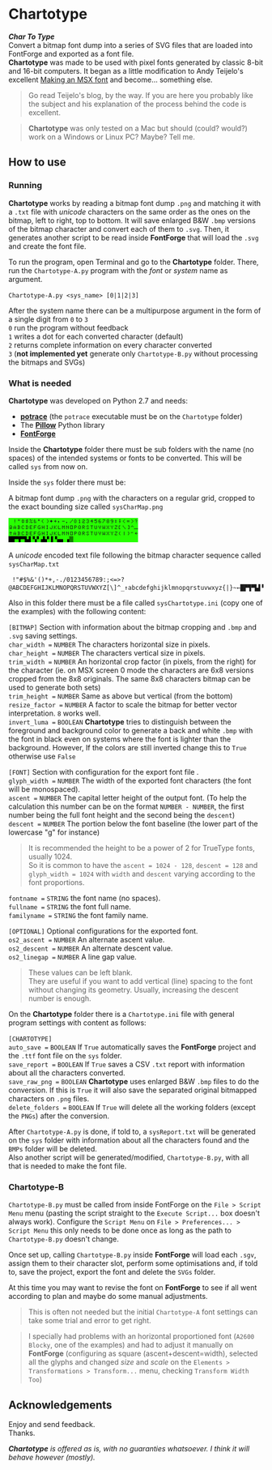 # Chartotype  

***Char To Type***  
Convert a bitmap font dump into a series of SVG files that are loaded into FontForge and exported as a font file.  
**Chartotype** was made to be used with pixel fonts generated by classic 8-bit and 16-bit computers. It began as a little modification to Andy Teijelo's excellent [Making an MSX font](http://www.ateijelo.com/blog/2016/09/13/making-an-msx-font) and become... something else.  

> Go read Teijelo's blog, by the way. If you are here you probably like the subject and his explanation of the process behind the code is excellent.  

> **Chartotype** was only tested on a Mac but should (could? would?) work on a Windows or Linux PC? Maybe? Tell me.  

## How to use  

### Running  

**Chartotype** works by reading a bitmap font dump `.png` and matching it with a `.txt` file with *unicode* characters on the same order as the ones on the bitmap, left to right, top to bottom. It will save enlarged B&W `.bmp` versions of the bitmap character and convert each of them to `.svg`. Then, it generates another script to be read inside **FontForge** that will load the `.svg` and create the font file.  

To run the program, open Terminal and go to the **Chartotype** folder. There, run the `Chartotype-A.py` program with the *font* or *system* name as argument.  

`Chartotype-A.py <sys_name> [0|1|2|3]`  

After the system name there can be a multipurpose argument in the form of a single digit from `0` to `3`  
`0` run the program without feedback  
`1` writes a dot for each converted character (default)  
`2` returns complete information on every character converted  
`3` (**not implemented yet** generate only  `Chartotype-B.py` without processing the bitmaps and SVGs)  

### What is needed  

**Chartotype** was developed on Python 2.7 and needs:  
- [**potrace**](http://potrace.sourceforge.net) (the `potrace` executable must be on the `Chartotype` folder)
- The [**Pillow**](https://pillow.readthedocs.io/en/stable/#) Python library  
- [**FontForge**](https://fontforge.github.io/en-US/)  

Inside the **Chartotype** folder there must be sub folders with the name (no spaces) of the intended systems or fonts to be converted. This will be called `sys` from now on.  

Inside the `sys` folder there must be:  

A bitmap font dump `.png` with the characters on a regular grid, cropped to the exact bounding size called `sysCharMap.png`  

![CoCo character map](https://github.com/farique1/Chartotype/blob/master/CoCo/CoCoCharMap.png?raw=true)  

A *unicode* encoded text file following the bitmap character sequence called `sysCharMap.txt`  
```
 !"#$%&'()*+,-./0123456789:;<=>?@ABCDEFGHIJKLMNOPQRSTUVWXYZ[\]^_↑abcdefghijklmnopqrstuvwxyz{|}~←█▛▜▀▙▌▚▘▟▞▐▝▄▖▗▒
 ```

Also in this folder there must be a file called `sysChartotype.ini` (copy one of the examples) with the following content:  

`[BITMAP]` Section with information about the bitmap cropping and `.bmp` and `.svg` saving settings.  
`char_width =` `NUMBER` The characters horizontal size in pixels.  
`char_height =` `NUMBER` The characters vertical size in pixels.  
`trim_width =` `NUMBER` An horizontal crop factor (in pixels, from the right) for the character (ie. on MSX screen 0 mode the characters are 6x8 versions cropped from the 8x8 originals. The same 8x8 characters bitmap can be used to generate both sets)  
`trim_height =` `NUMBER` Same as above but vertical (from the bottom)  
`resize_factor =` `NUMBER` A factor to scale the bitmap for better vector interpretation. `8` works well.  
`invert_luma =` `BOOLEAN` **Chartotype** tries to distinguish between the foreground and background color to generate a back and white `.bmp` with the font in black even on systems where the font is lighter than the background. However, If the colors are still inverted change this to `True` otherwise use `False`  

`[FONT]` Section with configuration for the export font file .  
`glyph_width =` `NUMBER` The width of the exported font characters (the font will be monospaced).  
`ascent =` `NUMBER` The capital letter height of the output font. (To help the calculation this number can be on the format `NUMBER - NUMBER`, the first number being the full font height and the second being the `descent`)  
`descent =` `NUMBER` The portion below the font baseline (the lower part of the lowercase "g" for instance)  

> It is recommended the height to be a power of 2 for TrueType fonts, usually 1024.  
> So it is common to have the `ascent = 1024 - 128`,  `descent = 128` and `glyph_width = 1024` with `width` and `descent` varying according to the font proportions.  

`fontname =` `STRING` the font name (no spaces).  
`fullname =`  `STRING` the font full name.  
`familyname =`  `STRING` the font family name.  

`[OPTIONAL]` Optional configurations for the exported font.  
`os2_ascent =` `NUMBER` An alternate ascent value.  
`os2_descent =` `NUMBER` An alternate descent value.  
`os2_linegap =` `NUMBER` A line gap value.  

> These values can be left blank.  
> They are useful if you want to add vertical (line) spacing to the font without changing its geometry. Usually, increasing the descent number is enough.  

On the **Chartotype** folder there is a `Chartotype.ini` file with general program settings with content as follows:  

`[CHARTOTYPE]`  
`auto_save =` `BOOLEAN` If `True` automatically saves the **FontForge** project and the `.ttf` font file on the `sys` folder.  
`save_report =` `BOOLEAN` If `True` saves a CSV `.txt` report with information about all the characters converted.  
`save_raw_png =` `BOOLEAN` **Chartotype** uses enlarged B&W `.bmp` files to do the conversion. If this is `True` it will also save the separated original bitmapped characters on `.png` files.  
`delete_folders =` `BOOLEAN` If `True` will delete all the working folders (except the `PNGs`) after the conversion.  

After `Chartotype-A.py` is done, if told to, a `sysReport.txt` will be generated on the `sys` folder with information about all the characters found and the `BMPs` folder will be deleted.  
Also another script will be generated/modified, `Chartotype-B.py`, with all that is needed to make the font file.  

### Chartotype-B  

`Chartotype-B.py` must be called from inside FontForge on the `File > Script Menu` menu (pasting the script straight to the `Execute Script...` box doesn't always work). Configure the `Script Menu` on `File > Preferences... > Script Menu` this only needs to be done once as long as the path to `Chartotype-B.py` doesn't change.  

Once set up, calling `Chartotype-B.py` inside **FontForge** will load each `.sgv`, assign them to their character slot, perform some optimisations and, if told to, save the project, export the font and delete the `SVGs` folder.  

At this time you may want to revise the font on **FontForge** to see if all went according to plan and maybe do some manual adjustments.  

>This is often not needed but the initial `Chartotype-A` font settings can take some trial and error to get right.  

> I specially had problems with an horizontal proportioned font (`A2600 Blocky`, one of the examples) and had to adjust it manually on **FontForge** (configuring as square (ascent+descent=width), selected all the glyphs and changed *size* and *scale* on the `Elements > Transformations > Transform...` menu, checking `Transform Width Too`)  


## Acknowledgements  

Enjoy and send feedback.  
Thanks.  

***Chartotype** is offered as is, with no guaranties whatsoever. I think it will behave however (mostly).*  
